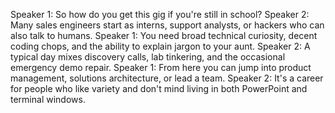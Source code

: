Speaker 1: So how do you get this gig if you're still in school?
Speaker 2: Many sales engineers start as interns, support analysts, or hackers who can also talk to humans.
Speaker 1: You need broad technical curiosity, decent coding chops, and the ability to explain jargon to your aunt.
Speaker 2: A typical day mixes discovery calls, lab tinkering, and the occasional emergency demo repair.
Speaker 1: From here you can jump into product management, solutions architecture, or lead a team.
Speaker 2: It's a career for people who like variety and don't mind living in both PowerPoint and terminal windows.
